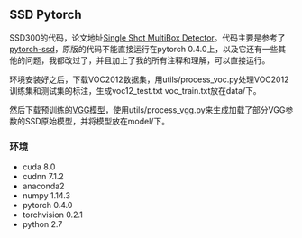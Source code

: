 ## SSD Pytorch

SSD300的代码，论文地址[Single Shot MultiBox Detector](https://arxiv.org/abs/1512.02325)。代码主要是参考了[pytorch-ssd](https://github.com/kuangliu/pytorch-ssd)，原版的代码不能直接运行在pytorch 0.4.0上，以及它还有一些其他的问题，我都改过了，并且加上了我的所有注释和理解，可以直接运行。

环境安装好之后，下载VOC2012数据集，用utils/process\_voc.py处理VOC2012训练集和测试集的标注，生成voc12\_test.txt voc\_train.txt放在data/下。

然后下载预训练的[VGG模型](https://download.pytorch.org/models/vgg16-397923af.pth)，使用utils/process\_vgg.py来生成加载了部分VGG参数的SSD原始模型，并将模型放在model/下。

### 环境
 - cuda 8.0
 - cudnn 7.1.2
 - anaconda2
 - numpy 1.14.3
 - pytorch 0.4.0
 - torchvision 0.2.1
 - python 2.7
